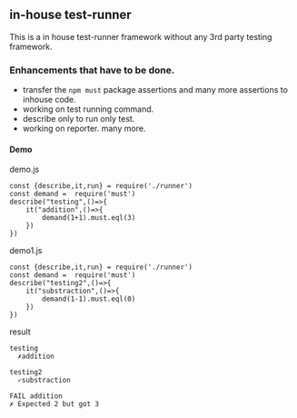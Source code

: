 ## in-house test-runner
This is a in house test-runner framework without any 3rd party testing framework.

### Enhancements that have to be done.
- transfer the ```npm must``` package assertions and many more assertions to inhouse code.
- working on test running command.
- describe only to run only test.
- working on reporter.
many more.


#### Demo

demo.js
```
const {describe,it,run} = require('./runner')
const demand =  require('must')
describe("testing",()=>{
    it("addition",()=>{
        demand(1+1).must.eql(3)
    })
})
```
demo1.js
```
const {describe,it,run} = require('./runner')
const demand =  require('must')
describe("testing2",()=>{
    it("substraction",()=>{
        demand(1-1).must.eql(0)
    })
})
```

result
```
testing
  ✗addition

testing2
  ✓substraction

FAIL addition
✗ Expected 2 but got 3

```

